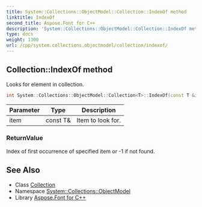 ```yaml
---
title: System::Collections::ObjectModel::Collection::IndexOf method
linktitle: IndexOf
second_title: Aspose.Font for C++
description: 'System::Collections::ObjectModel::Collection::IndexOf method. Looks for element in collection in C++.'
type: docs
weight: 1300
url: /cpp/system.collections.objectmodel/collection/indexof/
---
```

## Collection::IndexOf method


Looks for element in collection.

```cpp
int System::Collections::ObjectModel::Collection<T>::IndexOf(const T &item) const override
```


| Parameter | Type | Description |
| --- | --- | --- |
| item | const T\& | Item to look for. |

### ReturnValue

Index of first occurrence of specified item or -1 if not found.

## See Also

* Class [Collection](../)
* Namespace [System::Collections::ObjectModel](../../)
* Library [Aspose.Font for C++](../../../)
